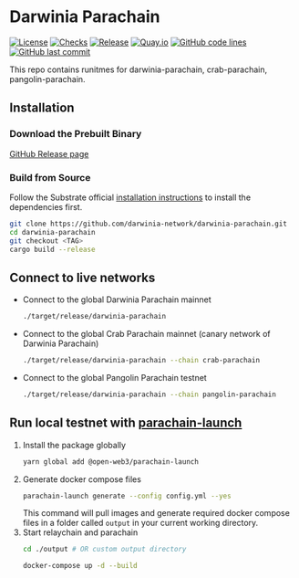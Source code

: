 # Darwinia Parachain

[![License](https://img.shields.io/badge/License-GPLv3-blue.svg)](https://www.gnu.org/licenses/gpl-3.0)
[![Checks](https://github.com/darwinia-network/darwinia-parachain/actions/workflows/checks.yml/badge.svg?branch=main)](https://github.com/darwinia-network/darwinia-parachain/actions/workflows/checks.yml)
[![Release](https://github.com/darwinia-network/darwinia-parachain/actions/workflows/release.yml/badge.svg?branch=main)](https://github.com/darwinia-network/darwinia-parachain/actions/workflows/release.yml)
[![Quay.io](https://img.shields.io/badge/quay-latest-blue.svg?logo=docker&logoColor=white)](https://quay.io/repository/darwinia-network/darwinia-parachain)
[![GitHub code lines](https://tokei.rs/b1/github/darwinia-network/darwinia-parachain)](https://github.com/darwinia-network/darwinia-parachain)
[![GitHub last commit](https://img.shields.io/github/last-commit/darwinia-network/darwinia-parachain?color=red&style=plastic)](https://github.com/darwinia-network/darwinia-parachain)

This repo contains runitmes for darwinia-parachain, crab-parachain, pangolin-parachain.

## Installation
### Download the Prebuilt Binary
[GitHub Release page](https://github.com/darwinia-network/darwinia-parachain/releases)

### Build from Source
Follow the Substrate official [installation instructions](https://docs.substrate.io/main-docs/install/) to install the dependencies first.

```sh
git clone https://github.com/darwinia-network/darwinia-parachain.git
cd darwinia-parachain
git checkout <TAG>
cargo build --release
```

## Connect to live networks
- Connect to the global Darwinia Parachain mainnet
    ```sh
    ./target/release/darwinia-parachain
    ```
- Connect to the global Crab Parachain mainnet (canary network of Darwinia Parachain)
    ```sh
    ./target/release/darwinia-parachain --chain crab-parachain
    ```
- Connect to the global Pangolin Parachain testnet
    ```sh
    ./target/release/darwinia-parachain --chain pangolin-parachain
    ```

## Run local testnet with [parachain-launch](https://github.com/open-web3-stack/parachain-launch)
1. Install the package globally
    ```sh
    yarn global add @open-web3/parachain-launch
    ```
2. Generate docker compose files
    ```sh
    parachain-launch generate --config config.yml --yes
    ```
    This command will pull images and generate required docker compose files in a folder called `output` in your current working directory.
3. Start relaychain and parachain
    ```sh
    cd ./output # OR custom output directory

    docker-compose up -d --build
    ```
